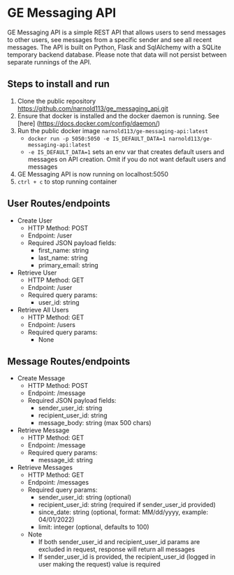 # GE Messaging API

GE Messaging API is a simple REST API that allows users to send messages to other users, see messages from a specific sender and see all recent messages.
The API is built on Python, Flask and SqlAlchemy with a SQLite temporary backend database. Please note that data will not persist between separate runnings of the API.

## Steps to install and run
1. Clone the public repository https://github.com/narnold113/ge_messaging_api.git
2. Ensure that docker is installed and the docker daemon is running. See [here] (https://docs.docker.com/config/daemon/)
3. Run the public docker image `narnold113/ge-messaging-api:latest`
	- `docker run -p 5050:5050 -e IS_DEFAULT_DATA=1 narnold113/ge-messaging-api:latest`
	- `-e IS_DEFAULT_DATA=1` sets an env var that creates default users and messages on API creation. Omit if you do not want default users and messages
4. GE Messaging API is now running on localhost:5050
5. `ctrl + c` to stop running container

## User Routes/endpoints
- Create User
	- HTTP Method: POST
	- Endpoint: /user
	- Required JSON payload fields:
		- first_name: string
		- last_name: string
		- primary_email: string
- Retrieve User
	- HTTP Method: GET
	- Endpoint: /user
	- Required query params:
		- user_id: string
- Retrieve All Users
	- HTTP Method: GET
	- Endpoint: /users
	- Required query params:
		- None
## Message Routes/endpoints
- Create Message
	- HTTP Method: POST
	- Endpoint: /message
	- Required JSON payload fields:
		- sender_user_id: string
		- recipient_user_id: string
		- message_body: string (max 500 chars)
- Retrieve Message
	- HTTP Method: GET
	- Endpoint: /message
	- Required query params:
		- message_id: string
- Retrieve Messages
	- HTTP Method: GET
	- Endpoint: /messages
	- Required query params:
		- sender_user_id: string (optional)
		- recipient_user_id: string (required if sender_user_id provided)
		- since_date: string (optional, format: MM/dd/yyyy, example: 04/01/2022)
		- limit: integer (optional, defaults to 100)
	- Note
		- If both sender_user_id and recipient_user_id params are excluded in request, response will return all messages
		- If sender_user_id is provided, the recipient_user_id (logged in user making the request) value is required